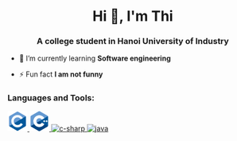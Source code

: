 <h1 align="center">Hi 👋, I'm Thi</h1>
<h3 align="center">A college student in Hanoi University of Industry</h3>

- 🌱 I’m currently learning **Software engineering**

- ⚡ Fun fact **I am not funny**

<h3 align="left">Languages and Tools:</h3>
<p align="left"> 
  <a href="https://www.cprogramming.com/" target="_blank" rel="noreferrer"> 
    <img src="https://raw.githubusercontent.com/devicons/devicon/master/icons/c/c-original.svg" alt="c" width="40" height="40"/> 
  </a> 
  <a href="https://www.w3schools.com/cpp/" target="_blank" rel="noreferrer"> 
    <img src="https://raw.githubusercontent.com/devicons/devicon/master/icons/cplusplus/cplusplus-original.svg" alt="cplusplus" width="40" height="40"/> 
  </a> 
  <a href="https://www.w3schools.com/cs/index.php" target="_blank" rel="noreferrer"> 
    <img src="https://raw.githubusercontent.com/jmnote/z-icons/master/svg/csharp.svg" alt="c-sharp" width="40" height="40"/> 
  </a>
  <a href="https://www.java.com/en/" target="_blank" rel="noreferrer"> 
    <img src="https://raw.githubusercontent.com/jmnote/z-icons/master/svg/java.svg" alt="java" width="40" height="40"/> 
  </a>
</p>

